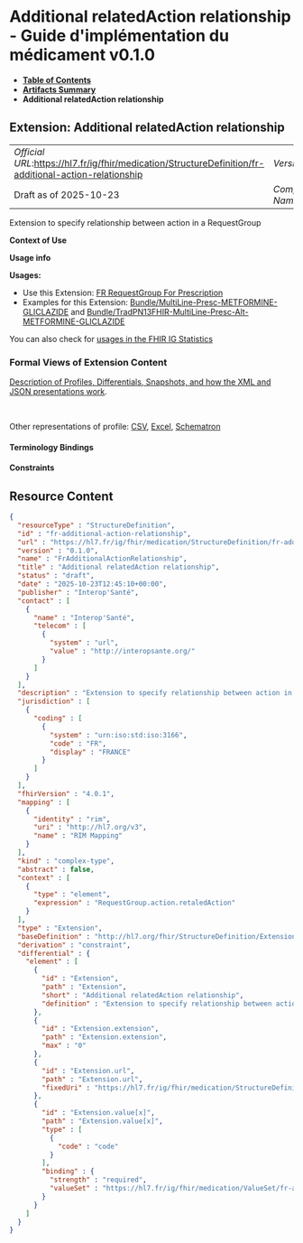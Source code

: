 # Additional relatedAction relationship - Guide d'implémentation du médicament v0.1.0

* [**Table of Contents**](toc.md)
* [**Artifacts Summary**](artifacts.md)
* **Additional relatedAction relationship**

## Extension: Additional relatedAction relationship 

| | |
| :--- | :--- |
| *Official URL*:https://hl7.fr/ig/fhir/medication/StructureDefinition/fr-additional-action-relationship | *Version*:0.1.0 |
| Draft as of 2025-10-23 | *Computable Name*:FrAdditionalActionRelationship |

Extension to specify relationship between action in a RequestGroup

**Context of Use**

**Usage info**

**Usages:**

* Use this Extension: [FR RequestGroup For Prescription](StructureDefinition-fr-requestgroup-for-prescription.md)
* Examples for this Extension: [Bundle/MultiLine-Presc-METFORMINE-GLICLAZIDE](Bundle-MultiLine-Presc-METFORMINE-GLICLAZIDE.md) and [Bundle/TradPN13FHIR-MultiLine-Presc-Alt-METFORMINE-GLICLAZIDE](Bundle-TradPN13FHIR-MultiLine-Presc-Alt-METFORMINE-GLICLAZIDE.md)

You can also check for [usages in the FHIR IG Statistics](https://packages2.fhir.org/xig/hl7.fhir.fr.medication|current/StructureDefinition/fr-additional-action-relationship)

### Formal Views of Extension Content

 [Description of Profiles, Differentials, Snapshots, and how the XML and JSON presentations work](http://build.fhir.org/ig/FHIR/ig-guidance/readingIgs.html#structure-definitions). 

 

Other representations of profile: [CSV](StructureDefinition-fr-additional-action-relationship.csv), [Excel](StructureDefinition-fr-additional-action-relationship.xlsx), [Schematron](StructureDefinition-fr-additional-action-relationship.sch) 

#### Terminology Bindings

#### Constraints



## Resource Content

```json
{
  "resourceType" : "StructureDefinition",
  "id" : "fr-additional-action-relationship",
  "url" : "https://hl7.fr/ig/fhir/medication/StructureDefinition/fr-additional-action-relationship",
  "version" : "0.1.0",
  "name" : "FrAdditionalActionRelationship",
  "title" : "Additional relatedAction relationship",
  "status" : "draft",
  "date" : "2025-10-23T12:45:10+00:00",
  "publisher" : "Interop'Santé",
  "contact" : [
    {
      "name" : "Interop'Santé",
      "telecom" : [
        {
          "system" : "url",
          "value" : "http://interopsante.org/"
        }
      ]
    }
  ],
  "description" : "Extension to specify relationship between action in a RequestGroup",
  "jurisdiction" : [
    {
      "coding" : [
        {
          "system" : "urn:iso:std:iso:3166",
          "code" : "FR",
          "display" : "FRANCE"
        }
      ]
    }
  ],
  "fhirVersion" : "4.0.1",
  "mapping" : [
    {
      "identity" : "rim",
      "uri" : "http://hl7.org/v3",
      "name" : "RIM Mapping"
    }
  ],
  "kind" : "complex-type",
  "abstract" : false,
  "context" : [
    {
      "type" : "element",
      "expression" : "RequestGroup.action.retaledAction"
    }
  ],
  "type" : "Extension",
  "baseDefinition" : "http://hl7.org/fhir/StructureDefinition/Extension",
  "derivation" : "constraint",
  "differential" : {
    "element" : [
      {
        "id" : "Extension",
        "path" : "Extension",
        "short" : "Additional relatedAction relationship",
        "definition" : "Extension to specify relationship between action in a RequestGroup. If present, RequestGroup.action.relatedAction.relationship shall be concurrent"
      },
      {
        "id" : "Extension.extension",
        "path" : "Extension.extension",
        "max" : "0"
      },
      {
        "id" : "Extension.url",
        "path" : "Extension.url",
        "fixedUri" : "https://hl7.fr/ig/fhir/medication/StructureDefinition/fr-additional-action-relationship"
      },
      {
        "id" : "Extension.value[x]",
        "path" : "Extension.value[x]",
        "type" : [
          {
            "code" : "code"
          }
        ],
        "binding" : {
          "strength" : "required",
          "valueSet" : "https://hl7.fr/ig/fhir/medication/ValueSet/fr-additional-action-relationship-type-value-set"
        }
      }
    ]
  }
}

```
